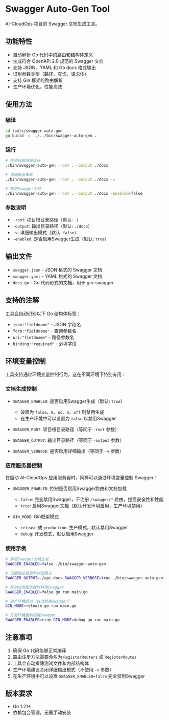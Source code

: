 # Swagger Auto-Gen Tool

AI-CloudOps 项目的 Swagger 文档生成工具。

## 功能特性

- 自动解析 Go 代码中的路由和结构体定义
- 生成符合 OpenAPI 2.0 规范的 Swagger 文档
- 支持 JSON、YAML 和 Go docs 格式输出
- 识别参数类型（路径、查询、请求体）
- 支持 Gin 框架的路由解析
- 生产环境优化，性能高效

## 使用方法

### 编译

```bash
cd tools/swagger-auto-gen
go build -o ../../bin/swagger-auto-gen .
```

### 运行

```bash
# 在项目根目录运行
./bin/swagger-auto-gen -root . -output ./docs

# 详细输出模式
./bin/swagger-auto-gen -root . -output ./docs -v

# 禁用Swagger生成
./bin/swagger-auto-gen -root . -output ./docs -enabled=false
```

### 参数说明

- `-root`: 项目根目录路径（默认: `.`）
- `-output`: 输出目录路径（默认: `./docs`）
- `-v`: 详细输出模式（默认: `false`）
- `-enabled`: 是否启用Swagger生成（默认: `true`）

## 输出文件

- `swagger.json` - JSON 格式的 Swagger 文档
- `swagger.yaml` - YAML 格式的 Swagger 文档  
- `docs.go` - Go 代码形式的文档，用于 gin-swagger

## 支持的注解

工具会自动识别以下 Go 结构体标签：

- `json:"fieldname"` - JSON 字段名
- `form:"fieldname"` - 查询参数名
- `uri:"fieldname"` - 路径参数名
- `binding:"required"` - 必填字段

## 环境变量控制

工具支持通过环境变量控制行为，这在不同环境下特别有用：

### 文档生成控制

- `SWAGGER_ENABLED`: 是否启用Swagger生成（默认: `true`）
  - 设置为 `false`、`0`、`no`、`n`、`off` 则禁用生成
  - 在生产环境中可以设置为 `false` 以禁用Swagger

- `SWAGGER_ROOT`: 项目根目录路径（等同于 `-root` 参数）

- `SWAGGER_OUTPUT`: 输出目录路径（等同于 `-output` 参数）

- `SWAGGER_VERBOSE`: 是否启用详细输出（等同于 `-v` 参数）

### 应用服务器控制

在启动 AI-CloudOps 应用服务器时，同样可以通过环境变量控制 Swagger：

- `SWAGGER_ENABLED`: 控制是否启用Swagger路由和文档加载
  - `false`: 完全禁用Swagger，不注册 `/swagger/*` 路由，提高安全性和性能
  - `true`: 启用Swagger文档（默认开发环境启用，生产环境禁用）

- `GIN_MODE`: Gin框架模式
  - `release` 或 `production`: 生产模式，默认禁用Swagger
  - `debug`: 开发模式，默认启用Swagger

### 使用示例

```bash
# 禁用Swagger文档生成
SWAGGER_ENABLED=false ./bin/swagger-auto-gen

# 设置输出目录和详细模式
SWAGGER_OUTPUT=./api-docs SWAGGER_VERBOSE=true ./bin/swagger-auto-gen

# 启动应用服务器时禁用Swagger
SWAGGER_ENABLED=false go run main.go

# 生产环境启动（自动禁用Swagger）
GIN_MODE=release go run main.go

# 开发环境强制启用Swagger
SWAGGER_ENABLED=true GIN_MODE=debug go run main.go
```

## 注意事项

1. 确保 Go 代码能够正常编译
2. 路由注册方法需要命名为 `RegisterRouters` 或 `RegisterRoutes`
3. 工具会自动排除测试文件和内部结构体
4. 生产环境建议关闭详细输出模式（不使用 `-v` 参数）
5. 在生产环境中可以设置 `SWAGGER_ENABLED=false` 完全禁用Swagger

## 版本要求

- Go 1.21+
- 依赖包会管理，无需手动安装

